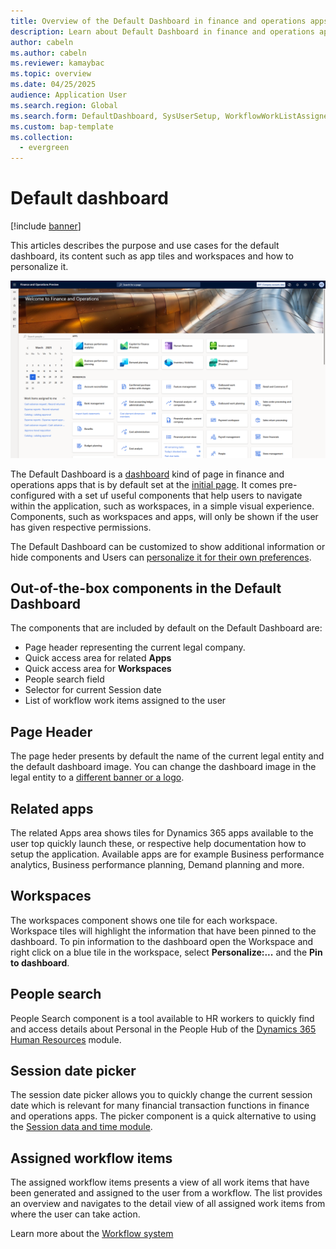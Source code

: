 ```yaml
---
title: Overview of the Default Dashboard in finance and operations apps
description: Learn about Default Dashboard in finance and operations apps which can be used as the basic navigation hub and how you can personalize it.
author: cabeln
ms.author: cabeln
ms.reviewer: kamaybac
ms.topic: overview
ms.date: 04/25/2025
audience: Application User
ms.search.region: Global
ms.search.form: DefaultDashboard, SysUserSetup, WorkflowWorkListAssignedToMe
ms.custom: bap-template
ms.collection:
  - evergreen
---
```


# Default dashboard

[!include [banner](../includes/banner.md)]

This articles describes the purpose and use cases for the default dashboard, its content such as app tiles and workspaces and how to personalize it.

[![Default Dashboard as it appears to an administrator.](./media/default-dashboard.png)](./media/default-dashboard.png)

The Default Dashboard is a [dashboard](../../dev-itpro/user-interface/page-navigation.md#dashboard) kind of page in finance and operations apps that is by default set at the [initial page](../../fin-ops/organization-administration/tasks/set-users-initial-page.md). It comes pre-configured with a set uf useful components that help users to navigate within the application, such as  workspaces, in a simple visual experience. Components, such as workspaces and apps, will only be shown if the user has given respective permissions.

The Default Dashboard can be customized to show additional information or hide components and Users can [personalize it for their own preferences](../../dev-itpro/get-started/personalize-user-experience.md).

## Out-of-the-box components in the Default Dashboard

The components that are included by default on the Default Dashboard are:

- Page header representing the current legal company.
- Quick access area for related **Apps**
- Quick access area for **Workspaces**
- People search field
- Selector for current Session date
- List of workflow work items assigned to the user

## Page Header

The page heder presents by default the name of the current legal entity and the default dashboard image. You can change the dashboard image in the legal entity to a [different banner or a logo](../get-started/tasks/change-banner-or-logo.md).

## Related apps

The related Apps area shows tiles for Dynamics 365 apps available to the user top quickly launch these, or respective help documentation how to setup the application. Available apps are for example Business performance analytics, Business performance planning, Demand planning and more.  

## Workspaces

The workspaces component shows one tile for each workspace. Workspace tiles will highlight the information that have been pinned to the dashboard. To pin information to the dashboard open the Workspace and right click on a blue tile in the workspace, select **Personalize:...** and the **Pin to dashboard**.

## People search

People Search component is a tool available to HR workers to quickly find and access details about Personal in the People Hub of the [Dynamics 365 Human Resources](../../../human-resources/welcome.md) module.

## Session date picker

The session date picker allows you to quickly change the current session date which is relevant for many financial transaction functions in finance and operations apps. The picker component is a quick alternative to using the [Session data and time module](../../fin-ops/organization-administration/tasks/change-date-session.md).

## Assigned workflow items

The assigned workflow items presents a view of all work items that have been generated and assigned to the user from a workflow. The list provides an overview and navigates to the detail view of all assigned work items from where the user can take action.

Learn more about the [Workflow system](../../fin-ops/organization-administration/overview-workflow-system.md)